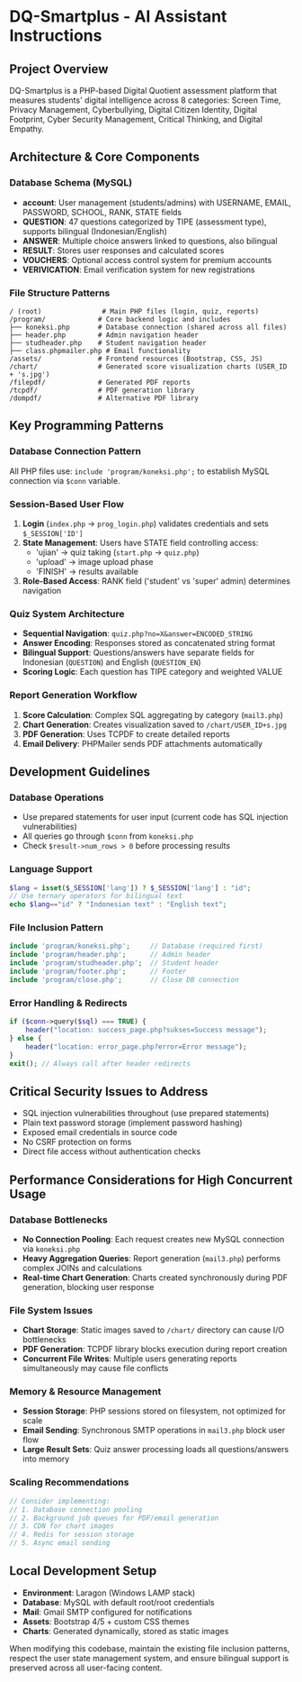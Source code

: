 # DQ-Smartplus - AI Assistant Instructions

## Project Overview
DQ-Smartplus is a PHP-based Digital Quotient assessment platform that measures students' digital intelligence across 8 categories: Screen Time, Privacy Management, Cyberbullying, Digital Citizen Identity, Digital Footprint, Cyber Security Management, Critical Thinking, and Digital Empathy.

## Architecture & Core Components

### Database Schema (MySQL)
- **account**: User management (students/admins) with USERNAME, EMAIL, PASSWORD, SCHOOL, RANK, STATE fields
- **QUESTION**: 47 questions categorized by TIPE (assessment type), supports bilingual (Indonesian/English)
- **ANSWER**: Multiple choice answers linked to questions, also bilingual
- **RESULT**: Stores user responses and calculated scores
- **VOUCHERS**: Optional access control system for premium accounts
- **VERIVICATION**: Email verification system for new registrations

### File Structure Patterns
```
/ (root)               # Main PHP files (login, quiz, reports)
/program/             # Core backend logic and includes
├── koneksi.php       # Database connection (shared across all files)
├── header.php        # Admin navigation header
├── studheader.php    # Student navigation header  
├── class.phpmailer.php # Email functionality
/assets/              # Frontend resources (Bootstrap, CSS, JS)
/chart/               # Generated score visualization charts (USER_ID + 's.jpg')
/filepdf/             # Generated PDF reports
/tcpdf/               # PDF generation library
/dompdf/              # Alternative PDF library
```

## Key Programming Patterns

### Database Connection Pattern
All PHP files use: `include 'program/koneksi.php';` to establish MySQL connection via `$conn` variable.

### Session-Based User Flow
1. **Login** (`index.php` → `prog_login.php`) validates credentials and sets `$_SESSION['ID']`
2. **State Management**: Users have STATE field controlling access:
   - 'ujian' → quiz taking (`start.php` → `quiz.php`)
   - 'upload' → image upload phase
   - 'FINISH' → results available
3. **Role-Based Access**: RANK field ('student' vs 'super' admin) determines navigation

### Quiz System Architecture
- **Sequential Navigation**: `quiz.php?no=X&answer=ENCODED_STRING`
- **Answer Encoding**: Responses stored as concatenated string format
- **Bilingual Support**: Questions/answers have separate fields for Indonesian (`QUESTION`) and English (`QUESTION_EN`)
- **Scoring Logic**: Each question has TIPE category and weighted VALUE

### Report Generation Workflow
1. **Score Calculation**: Complex SQL aggregating by category (`mail3.php`)
2. **Chart Generation**: Creates visualization saved to `/chart/USER_ID+s.jpg`
3. **PDF Generation**: Uses TCPDF to create detailed reports
4. **Email Delivery**: PHPMailer sends PDF attachments automatically

## Development Guidelines

### Database Operations
- Use prepared statements for user input (current code has SQL injection vulnerabilities)
- All queries go through `$conn` from `koneksi.php`
- Check `$result->num_rows > 0` before processing results

### Language Support
```php
$lang = isset($_SESSION['lang']) ? $_SESSION['lang'] : "id";
// Use ternary operators for bilingual text
echo $lang=="id" ? "Indonesian text" : "English text";
```

### File Inclusion Pattern
```php
include 'program/koneksi.php';     // Database (required first)
include 'program/header.php';      // Admin header
include 'program/studheader.php';  // Student header  
include 'program/footer.php';      // Footer
include 'program/close.php';       // Close DB connection
```

### Error Handling & Redirects
```php
if ($conn->query($sql) === TRUE) {
    header("location: success_page.php?sukses=Success message");
} else {
    header("location: error_page.php?error=Error message");
}
exit(); // Always call after header redirects
```

## Critical Security Issues to Address
- SQL injection vulnerabilities throughout (use prepared statements)
- Plain text password storage (implement password hashing)
- Exposed email credentials in source code
- No CSRF protection on forms
- Direct file access without authentication checks

## Performance Considerations for High Concurrent Usage

### Database Bottlenecks
- **No Connection Pooling**: Each request creates new MySQL connection via `koneksi.php`
- **Heavy Aggregation Queries**: Report generation (`mail3.php`) performs complex JOINs and calculations
- **Real-time Chart Generation**: Charts created synchronously during PDF generation, blocking user response

### File System Issues
- **Chart Storage**: Static images saved to `/chart/` directory can cause I/O bottlenecks
- **PDF Generation**: TCPDF library blocks execution during report creation
- **Concurrent File Writes**: Multiple users generating reports simultaneously may cause file conflicts

### Memory & Resource Management
- **Session Storage**: PHP sessions stored on filesystem, not optimized for scale
- **Email Sending**: Synchronous SMTP operations in `mail3.php` block user flow
- **Large Result Sets**: Quiz answer processing loads all questions/answers into memory

### Scaling Recommendations
```php
// Consider implementing:
// 1. Database connection pooling
// 2. Background job queues for PDF/email generation
// 3. CDN for chart images
// 4. Redis for session storage
// 5. Async email sending
```

## Local Development Setup
- **Environment**: Laragon (Windows LAMP stack)
- **Database**: MySQL with default root/root credentials
- **Mail**: Gmail SMTP configured for notifications
- **Assets**: Bootstrap 4/5 + custom CSS themes
- **Charts**: Generated dynamically, stored as static images

When modifying this codebase, maintain the existing file inclusion patterns, respect the user state management system, and ensure bilingual support is preserved across all user-facing content.